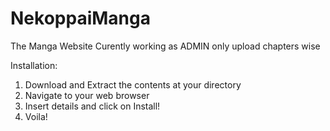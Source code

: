 # NekoppaiManga
The Manga Website
Curently working as ADMIN only upload chapters wise

Installation:
1. Download and Extract the contents at your directory
2. Navigate to your web browser
3. Insert details and click on Install!
4. Voila!
